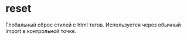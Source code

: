 # reset

Глобальный сброс стилей с html тегов. Используется через обычный import в контрольной точке.
